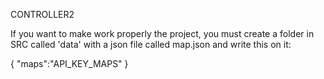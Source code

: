 CONTROLLER2

If you want to make work properly the project, you must create a folder in SRC called 'data' with a json file called map.json and write this on it: 

{
  "maps":"API_KEY_MAPS"
}